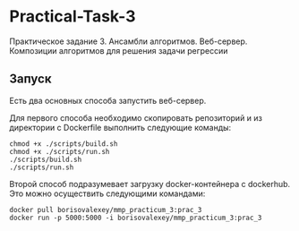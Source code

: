 # Practical-Task-3
Практическое задание  3. Ансамбли алгоритмов. Веб-сервер. Композиции алгоритмов для решения задачи регрессии


## Запуск

Есть два основных способа запустить веб-сервер.

Для первого способа необходимо скопировать репозиторий и из директории с Dockerfile выполнить следующие команды:
```
chmod +x ./scripts/build.sh
chmod +x ./scripts/run.sh
./scripts/build.sh
./scripts/run.sh
```
Второй способ подразумевает загрузку docker-контейнера с dockerhub. Это можно осуществить следующими командами:

```
docker pull borisovalexey/mmp_practicum_3:prac_3
docker run -p 5000:5000 -i borisovalexey/mmp_practicum_3:prac_3
```
